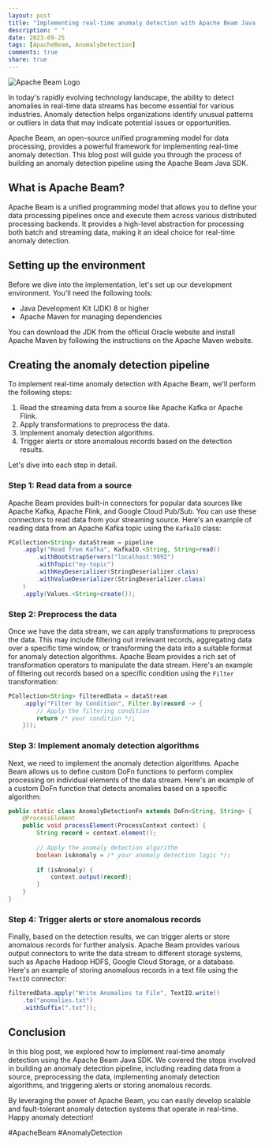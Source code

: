 ```yaml
---
layout: post
title: "Implementing real-time anomaly detection with Apache Beam Java SDK"
description: " "
date: 2023-09-25
tags: [ApacheBeam, AnomalyDetection]
comments: true
share: true
---
```


![Apache Beam Logo](https://beam.apache.org/images/logo/logo-beam-site-64.png)

In today's rapidly evolving technology landscape, the ability to detect anomalies in real-time data streams has become essential for various industries. Anomaly detection helps organizations identify unusual patterns or outliers in data that may indicate potential issues or opportunities.

Apache Beam, an open-source unified programming model for data processing, provides a powerful framework for implementing real-time anomaly detection. This blog post will guide you through the process of building an anomaly detection pipeline using the Apache Beam Java SDK.

## What is Apache Beam?

Apache Beam is a unified programming model that allows you to define your data processing pipelines once and execute them across various distributed processing backends. It provides a high-level abstraction for processing both batch and streaming data, making it an ideal choice for real-time anomaly detection.

## Setting up the environment

Before we dive into the implementation, let's set up our development environment. You'll need the following tools:

- Java Development Kit (JDK) 8 or higher
- Apache Maven for managing dependencies

You can download the JDK from the official Oracle website and install Apache Maven by following the instructions on the Apache Maven website.

## Creating the anomaly detection pipeline

To implement real-time anomaly detection with Apache Beam, we'll perform the following steps:

1. Read the streaming data from a source like Apache Kafka or Apache Flink.
2. Apply transformations to preprocess the data.
3. Implement anomaly detection algorithms.
4. Trigger alerts or store anomalous records based on the detection results.

Let's dive into each step in detail.

### Step 1: Read data from a source

Apache Beam provides built-in connectors for popular data sources like Apache Kafka, Apache Flink, and Google Cloud Pub/Sub. You can use these connectors to read data from your streaming source. Here's an example of reading data from an Apache Kafka topic using the `KafkaIO` class:

```java
PCollection<String> dataStream = pipeline
    .apply("Read from Kafka", KafkaIO.<String, String>read()
        .withBootstrapServers("localhost:9092")
        .withTopic("my-topic")
        .withKeyDeserializer(StringDeserializer.class)
        .withValueDeserializer(StringDeserializer.class)
    )
    .apply(Values.<String>create());
```

### Step 2: Preprocess the data

Once we have the data stream, we can apply transformations to preprocess the data. This may include filtering out irrelevant records, aggregating data over a specific time window, or transforming the data into a suitable format for anomaly detection algorithms. Apache Beam provides a rich set of transformation operators to manipulate the data stream. Here's an example of filtering out records based on a specific condition using the `Filter` transformation:

```java
PCollection<String> filteredData = dataStream
    .apply("Filter by Condition", Filter.by(record -> {
        // Apply the filtering condition
        return /* your condition */;
    }));
```

### Step 3: Implement anomaly detection algorithms

Next, we need to implement the anomaly detection algorithms. Apache Beam allows us to define custom DoFn functions to perform complex processing on individual elements of the data stream. Here's an example of a custom DoFn function that detects anomalies based on a specific algorithm:

```java
public static class AnomalyDetectionFn extends DoFn<String, String> {
    @ProcessElement
    public void processElement(ProcessContext context) {
        String record = context.element();
        
        // Apply the anomaly detection algorithm
        boolean isAnomaly = /* your anomaly detection logic */;
        
        if (isAnomaly) {
            context.output(record);
        }
    }
}
```

### Step 4: Trigger alerts or store anomalous records

Finally, based on the detection results, we can trigger alerts or store anomalous records for further analysis. Apache Beam provides various output connectors to write the data stream to different storage systems, such as Apache Hadoop HDFS, Google Cloud Storage, or a database. Here's an example of storing anomalous records in a text file using the `TextIO` connector:

```java
filteredData.apply("Write Anomalies to File", TextIO.write()
    .to("anomalies.txt")
    .withSuffix(".txt"));
```

## Conclusion

In this blog post, we explored how to implement real-time anomaly detection using the Apache Beam Java SDK. We covered the steps involved in building an anomaly detection pipeline, including reading data from a source, preprocessing the data, implementing anomaly detection algorithms, and triggering alerts or storing anomalous records.

By leveraging the power of Apache Beam, you can easily develop scalable and fault-tolerant anomaly detection systems that operate in real-time. Happy anomaly detection!

#ApacheBeam #AnomalyDetection